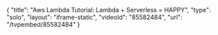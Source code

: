 {
    "title": "Aws Lambda Tutorial: Lambda + Serverless = HAPPY",
    "type": "solo",
    "layout": "iframe-static",
    "videoId": "85582484",
    "url": "\/tvpembed\/85582484"
}